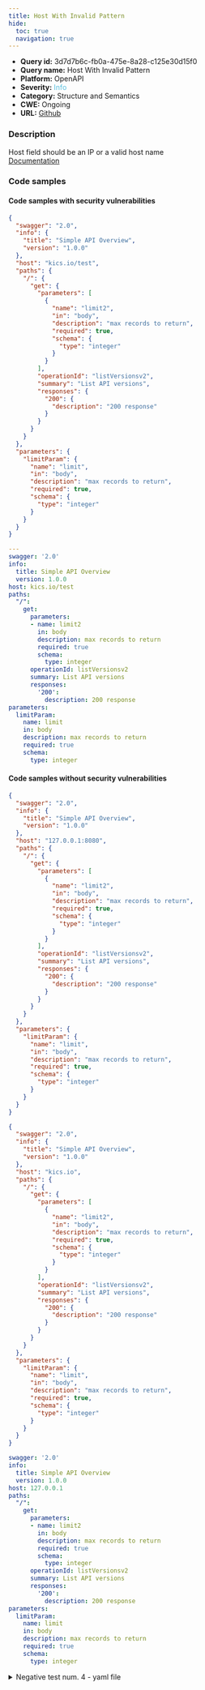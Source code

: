 ```yaml
---
title: Host With Invalid Pattern
hide:
  toc: true
  navigation: true
---
```


<style>
  .highlight .hll {
    background-color: #ff171742;
  }
  .md-content {
    max-width: 1100px;
    margin: 0 auto;
  }
</style>

-   **Query id:** 3d7d7b6c-fb0a-475e-8a28-c125e30d15f0
-   **Query name:** Host With Invalid Pattern
-   **Platform:** OpenAPI
-   **Severity:** <span style="color:#5bc0de">Info</span>
-   **Category:** Structure and Semantics
-   **CWE:** Ongoing
-   **URL:** [Github](https://github.com/Checkmarx/kics/tree/master/assets/queries/openAPI/2.0/host_with_invalid_pattern)

### Description
Host field should be an IP or a valid host name<br>
[Documentation](https://swagger.io/specification/v2/#swagger-object)

### Code samples
#### Code samples with security vulnerabilities
```json title="Positive test num. 1 - json file" hl_lines="7"
{
  "swagger": "2.0",
  "info": {
    "title": "Simple API Overview",
    "version": "1.0.0"
  },
  "host": "kics.io/test",
  "paths": {
    "/": {
      "get": {
        "parameters": [
          {
            "name": "limit2",
            "in": "body",
            "description": "max records to return",
            "required": true,
            "schema": {
              "type": "integer"
            }
          }
        ],
        "operationId": "listVersionsv2",
        "summary": "List API versions",
        "responses": {
          "200": {
            "description": "200 response"
          }
        }
      }
    }
  },
  "parameters": {
    "limitParam": {
      "name": "limit",
      "in": "body",
      "description": "max records to return",
      "required": true,
      "schema": {
        "type": "integer"
      }
    }
  }
}

```
```yaml title="Positive test num. 2 - yaml file" hl_lines="6"
---
swagger: '2.0'
info:
  title: Simple API Overview
  version: 1.0.0
host: kics.io/test
paths:
  "/":
    get:
      parameters:
      - name: limit2
        in: body
        description: max records to return
        required: true
        schema:
          type: integer
      operationId: listVersionsv2
      summary: List API versions
      responses:
        '200':
          description: 200 response
parameters:
  limitParam:
    name: limit
    in: body
    description: max records to return
    required: true
    schema:
      type: integer

```


#### Code samples without security vulnerabilities
```json title="Negative test num. 1 - json file"
{
  "swagger": "2.0",
  "info": {
    "title": "Simple API Overview",
    "version": "1.0.0"
  },
  "host": "127.0.0.1:8080",
  "paths": {
    "/": {
      "get": {
        "parameters": [
          {
            "name": "limit2",
            "in": "body",
            "description": "max records to return",
            "required": true,
            "schema": {
              "type": "integer"
            }
          }
        ],
        "operationId": "listVersionsv2",
        "summary": "List API versions",
        "responses": {
          "200": {
            "description": "200 response"
          }
        }
      }
    }
  },
  "parameters": {
    "limitParam": {
      "name": "limit",
      "in": "body",
      "description": "max records to return",
      "required": true,
      "schema": {
        "type": "integer"
      }
    }
  }
}

```
```json title="Negative test num. 2 - json file"
{
  "swagger": "2.0",
  "info": {
    "title": "Simple API Overview",
    "version": "1.0.0"
  },
  "host": "kics.io",
  "paths": {
    "/": {
      "get": {
        "parameters": [
          {
            "name": "limit2",
            "in": "body",
            "description": "max records to return",
            "required": true,
            "schema": {
              "type": "integer"
            }
          }
        ],
        "operationId": "listVersionsv2",
        "summary": "List API versions",
        "responses": {
          "200": {
            "description": "200 response"
          }
        }
      }
    }
  },
  "parameters": {
    "limitParam": {
      "name": "limit",
      "in": "body",
      "description": "max records to return",
      "required": true,
      "schema": {
        "type": "integer"
      }
    }
  }
}

```
```yaml title="Negative test num. 3 - yaml file"
swagger: '2.0'
info:
  title: Simple API Overview
  version: 1.0.0
host: 127.0.0.1
paths:
  "/":
    get:
      parameters:
      - name: limit2
        in: body
        description: max records to return
        required: true
        schema:
          type: integer
      operationId: listVersionsv2
      summary: List API versions
      responses:
        '200':
          description: 200 response
parameters:
  limitParam:
    name: limit
    in: body
    description: max records to return
    required: true
    schema:
      type: integer

```
<details><summary>Negative test num. 4 - yaml file</summary>

```yaml
swagger: '2.0'
info:
  title: Simple API Overview
  version: 1.0.0
host: kics.io
paths:
  "/":
    get:
      parameters:
      - name: limit2
        in: body
        description: max records to return
        required: true
        schema:
          type: integer
      operationId: listVersionsv2
      summary: List API versions
      responses:
        '200':
          description: 200 response
parameters:
  limitParam:
    name: limit
    in: body
    description: max records to return
    required: true
    schema:
      type: integer

```
</details>
